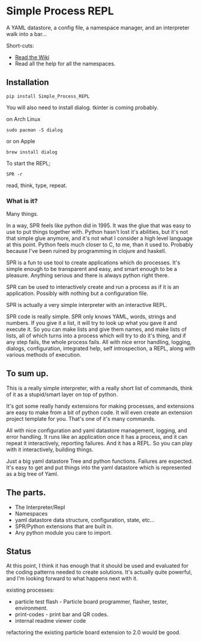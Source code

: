 # Simple Process REPL

A YAML datastore, a config file, a namespace manager, and an interpreter walk 
into a bar...


 Short-cuts: 
  * [Read the Wiki](https://github.com/EricGebhart/Simple_Process_REPL/wiki)
  * Read all the help for all the namespaces.
  

## Installation

    pip install Simple_Process_REPL
    
You will also need to install dialog. tkinter is coming probably.

on Arch Linux

    sudo pacman -S dialog

or on Apple

    brew install dialog


To start the REPL;

    SPR -r

read, think, type, repeat.
  

### What is it?

Many things.

In a way, SPR feels like python did in 1995. It was the glue that was
easy to use to put things together with. Python hasn't lost it's abilities,
but it's not that simple glue anymore, and it's not what I consider 
a high level language at this point. Python feels much closer to C, to me,
than it used to. Probably because I've been ruined by programming in
clojure and haskell. 

SPR is a fun to use tool to create applications which do processes.
It's simple enough to be transparent and easy, and smart
enough to be a pleasure. Anything serious and there is always python
right there.

SPR can be used to interactively create and run 
a process as if it is an application. Possibly with nothing but a configuration
file.

SPR is actually a very simple interpreter with an interactive REPL. 

SPR code is really simple. SPR only knows YAML, words, strings and numbers.
If you give it a list, it will try to look up what you gave it and 
execute it.  So you can make lists and give them names, and make lists of lists,
all of which turns into a process which will try to do it's thing, and if any
step fails, the whole process fails. All with nice error handling, logging,
dialogs, configuration, integrated help, self introspection, a REPL, along 
with various methods of execution.


## To sum up.

This is a really simple interpreter, with a really short list of commands, 
think of it as a stupid/smart layer on top of python.

It's got some really handy extensions for making processes, and extensions
are easy to make from a bit of python code. It will even create an
extension project template for you. That's one of it's many commands.

All with nice configuration and yaml datastore management, logging,
and error handling. It runs like an application once it has a process,
and it can repeat it interactively, reporting failures.
And it has a REPL. So you can play with it interactively, building things.


Just a big yaml datastore Tree and
python functions. Failures are expected.
It's easy to get and put things into the yaml datastore 
which is represented as a big tree of Yaml. 

## The parts.
  * The Interpreter/Repl
  * Namespaces
  * yaml datastore data structure, configuration, state, etc...
  * SPR/Python extensions that are built in.
  * Any python module you care to import.


## Status

At this point, I think it has enough that it should be used and evaluated for
the coding patterns needed to create solutions. It's actually quite powerful,
and I'm looking forward to what happens next with it.

existing processes:

* particle test flash   - Particle board programmer, flasher, tester, environment.
* print-codes - print bar and QR codes.
* internal readme viewer code

refactoring the existing particle board extension to 2.0 would be good.



